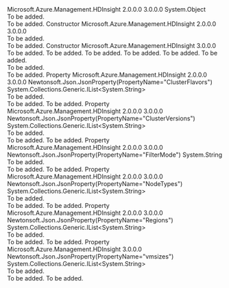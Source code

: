 <Type Name="VmSizeCompatibilityFilter" FullName="Microsoft.Azure.Management.HDInsight.Models.VmSizeCompatibilityFilter">
  <TypeSignature Language="C#" Value="public class VmSizeCompatibilityFilter" />
  <TypeSignature Language="ILAsm" Value=".class public auto ansi beforefieldinit VmSizeCompatibilityFilter extends System.Object" />
  <TypeSignature Language="DocId" Value="T:Microsoft.Azure.Management.HDInsight.Models.VmSizeCompatibilityFilter" />
  <TypeSignature Language="VB.NET" Value="Public Class VmSizeCompatibilityFilter" />
  <TypeSignature Language="F#" Value="type VmSizeCompatibilityFilter = class" />
  <AssemblyInfo>
    <AssemblyName>Microsoft.Azure.Management.HDInsight</AssemblyName>
    <AssemblyVersion>2.0.0.0</AssemblyVersion>
    <AssemblyVersion>3.0.0.0</AssemblyVersion>
  </AssemblyInfo>
  <Base>
    <BaseTypeName>System.Object</BaseTypeName>
  </Base>
  <Interfaces />
  <Docs>
    <summary>To be added.</summary>
    <remarks>To be added.</remarks>
  </Docs>
  <Members>
    <Member MemberName=".ctor">
      <MemberSignature Language="C#" Value="public VmSizeCompatibilityFilter ();" />
      <MemberSignature Language="ILAsm" Value=".method public hidebysig specialname rtspecialname instance void .ctor() cil managed" />
      <MemberSignature Language="DocId" Value="M:Microsoft.Azure.Management.HDInsight.Models.VmSizeCompatibilityFilter.#ctor" />
      <MemberSignature Language="VB.NET" Value="Public Sub New ()" />
      <MemberType>Constructor</MemberType>
      <AssemblyInfo>
        <AssemblyName>Microsoft.Azure.Management.HDInsight</AssemblyName>
        <AssemblyVersion>2.0.0.0</AssemblyVersion>
        <AssemblyVersion>3.0.0.0</AssemblyVersion>
      </AssemblyInfo>
      <Parameters />
      <Docs>
        <summary>To be added.</summary>
        <remarks>To be added.</remarks>
      </Docs>
    </Member>
    <Member MemberName=".ctor">
      <MemberSignature Language="C#" Value="public VmSizeCompatibilityFilter (string filterMode = null, System.Collections.Generic.IList&lt;string&gt; regions = null, System.Collections.Generic.IList&lt;string&gt; clusterFlavors = null, System.Collections.Generic.IList&lt;string&gt; nodeTypes = null, System.Collections.Generic.IList&lt;string&gt; clusterVersions = null, System.Collections.Generic.IList&lt;string&gt; vmsizes = null);" />
      <MemberSignature Language="ILAsm" Value=".method public hidebysig specialname rtspecialname instance void .ctor(string filterMode, class System.Collections.Generic.IList`1&lt;string&gt; regions, class System.Collections.Generic.IList`1&lt;string&gt; clusterFlavors, class System.Collections.Generic.IList`1&lt;string&gt; nodeTypes, class System.Collections.Generic.IList`1&lt;string&gt; clusterVersions, class System.Collections.Generic.IList`1&lt;string&gt; vmsizes) cil managed" />
      <MemberSignature Language="DocId" Value="M:Microsoft.Azure.Management.HDInsight.Models.VmSizeCompatibilityFilter.#ctor(System.String,System.Collections.Generic.IList{System.String},System.Collections.Generic.IList{System.String},System.Collections.Generic.IList{System.String},System.Collections.Generic.IList{System.String},System.Collections.Generic.IList{System.String})" />
      <MemberSignature Language="VB.NET" Value="Public Sub New (Optional filterMode As String = null, Optional regions As IList(Of String) = null, Optional clusterFlavors As IList(Of String) = null, Optional nodeTypes As IList(Of String) = null, Optional clusterVersions As IList(Of String) = null, Optional vmsizes As IList(Of String) = null)" />
      <MemberSignature Language="F#" Value="new Microsoft.Azure.Management.HDInsight.Models.VmSizeCompatibilityFilter : string * System.Collections.Generic.IList&lt;string&gt; * System.Collections.Generic.IList&lt;string&gt; * System.Collections.Generic.IList&lt;string&gt; * System.Collections.Generic.IList&lt;string&gt; * System.Collections.Generic.IList&lt;string&gt; -&gt; Microsoft.Azure.Management.HDInsight.Models.VmSizeCompatibilityFilter" Usage="new Microsoft.Azure.Management.HDInsight.Models.VmSizeCompatibilityFilter (filterMode, regions, clusterFlavors, nodeTypes, clusterVersions, vmsizes)" />
      <MemberType>Constructor</MemberType>
      <AssemblyInfo>
        <AssemblyName>Microsoft.Azure.Management.HDInsight</AssemblyName>
        <AssemblyVersion>3.0.0.0</AssemblyVersion>
      </AssemblyInfo>
      <Parameters>
        <Parameter Name="filterMode" Type="System.String" />
        <Parameter Name="regions" Type="System.Collections.Generic.IList&lt;System.String&gt;" />
        <Parameter Name="clusterFlavors" Type="System.Collections.Generic.IList&lt;System.String&gt;" />
        <Parameter Name="nodeTypes" Type="System.Collections.Generic.IList&lt;System.String&gt;" />
        <Parameter Name="clusterVersions" Type="System.Collections.Generic.IList&lt;System.String&gt;" />
        <Parameter Name="vmsizes" Type="System.Collections.Generic.IList&lt;System.String&gt;" />
      </Parameters>
      <Docs>
        <param name="filterMode">To be added.</param>
        <param name="regions">To be added.</param>
        <param name="clusterFlavors">To be added.</param>
        <param name="nodeTypes">To be added.</param>
        <param name="clusterVersions">To be added.</param>
        <param name="vmsizes">To be added.</param>
        <summary>To be added.</summary>
        <remarks>To be added.</remarks>
      </Docs>
    </Member>
    <Member MemberName="ClusterFlavors">
      <MemberSignature Language="C#" Value="public System.Collections.Generic.IList&lt;string&gt; ClusterFlavors { get; set; }" />
      <MemberSignature Language="ILAsm" Value=".property instance class System.Collections.Generic.IList`1&lt;string&gt; ClusterFlavors" />
      <MemberSignature Language="DocId" Value="P:Microsoft.Azure.Management.HDInsight.Models.VmSizeCompatibilityFilter.ClusterFlavors" />
      <MemberSignature Language="VB.NET" Value="Public Property ClusterFlavors As IList(Of String)" />
      <MemberSignature Language="F#" Value="member this.ClusterFlavors : System.Collections.Generic.IList&lt;string&gt; with get, set" Usage="Microsoft.Azure.Management.HDInsight.Models.VmSizeCompatibilityFilter.ClusterFlavors" />
      <MemberType>Property</MemberType>
      <AssemblyInfo>
        <AssemblyName>Microsoft.Azure.Management.HDInsight</AssemblyName>
        <AssemblyVersion>2.0.0.0</AssemblyVersion>
        <AssemblyVersion>3.0.0.0</AssemblyVersion>
      </AssemblyInfo>
      <Attributes>
        <Attribute>
          <AttributeName>Newtonsoft.Json.JsonProperty(PropertyName="ClusterFlavors")</AttributeName>
        </Attribute>
      </Attributes>
      <ReturnValue>
        <ReturnType>System.Collections.Generic.IList&lt;System.String&gt;</ReturnType>
      </ReturnValue>
      <Docs>
        <summary>To be added.</summary>
        <value>To be added.</value>
        <remarks>To be added.</remarks>
      </Docs>
    </Member>
    <Member MemberName="ClusterVersions">
      <MemberSignature Language="C#" Value="public System.Collections.Generic.IList&lt;string&gt; ClusterVersions { get; set; }" />
      <MemberSignature Language="ILAsm" Value=".property instance class System.Collections.Generic.IList`1&lt;string&gt; ClusterVersions" />
      <MemberSignature Language="DocId" Value="P:Microsoft.Azure.Management.HDInsight.Models.VmSizeCompatibilityFilter.ClusterVersions" />
      <MemberSignature Language="VB.NET" Value="Public Property ClusterVersions As IList(Of String)" />
      <MemberSignature Language="F#" Value="member this.ClusterVersions : System.Collections.Generic.IList&lt;string&gt; with get, set" Usage="Microsoft.Azure.Management.HDInsight.Models.VmSizeCompatibilityFilter.ClusterVersions" />
      <MemberType>Property</MemberType>
      <AssemblyInfo>
        <AssemblyName>Microsoft.Azure.Management.HDInsight</AssemblyName>
        <AssemblyVersion>2.0.0.0</AssemblyVersion>
        <AssemblyVersion>3.0.0.0</AssemblyVersion>
      </AssemblyInfo>
      <Attributes>
        <Attribute>
          <AttributeName>Newtonsoft.Json.JsonProperty(PropertyName="ClusterVersions")</AttributeName>
        </Attribute>
      </Attributes>
      <ReturnValue>
        <ReturnType>System.Collections.Generic.IList&lt;System.String&gt;</ReturnType>
      </ReturnValue>
      <Docs>
        <summary>To be added.</summary>
        <value>To be added.</value>
        <remarks>To be added.</remarks>
      </Docs>
    </Member>
    <Member MemberName="FilterMode">
      <MemberSignature Language="C#" Value="public string FilterMode { get; set; }" />
      <MemberSignature Language="ILAsm" Value=".property instance string FilterMode" />
      <MemberSignature Language="DocId" Value="P:Microsoft.Azure.Management.HDInsight.Models.VmSizeCompatibilityFilter.FilterMode" />
      <MemberSignature Language="VB.NET" Value="Public Property FilterMode As String" />
      <MemberSignature Language="F#" Value="member this.FilterMode : string with get, set" Usage="Microsoft.Azure.Management.HDInsight.Models.VmSizeCompatibilityFilter.FilterMode" />
      <MemberType>Property</MemberType>
      <AssemblyInfo>
        <AssemblyName>Microsoft.Azure.Management.HDInsight</AssemblyName>
        <AssemblyVersion>2.0.0.0</AssemblyVersion>
        <AssemblyVersion>3.0.0.0</AssemblyVersion>
      </AssemblyInfo>
      <Attributes>
        <Attribute>
          <AttributeName>Newtonsoft.Json.JsonProperty(PropertyName="FilterMode")</AttributeName>
        </Attribute>
      </Attributes>
      <ReturnValue>
        <ReturnType>System.String</ReturnType>
      </ReturnValue>
      <Docs>
        <summary>To be added.</summary>
        <value>To be added.</value>
        <remarks>To be added.</remarks>
      </Docs>
    </Member>
    <Member MemberName="NodeTypes">
      <MemberSignature Language="C#" Value="public System.Collections.Generic.IList&lt;string&gt; NodeTypes { get; set; }" />
      <MemberSignature Language="ILAsm" Value=".property instance class System.Collections.Generic.IList`1&lt;string&gt; NodeTypes" />
      <MemberSignature Language="DocId" Value="P:Microsoft.Azure.Management.HDInsight.Models.VmSizeCompatibilityFilter.NodeTypes" />
      <MemberSignature Language="VB.NET" Value="Public Property NodeTypes As IList(Of String)" />
      <MemberSignature Language="F#" Value="member this.NodeTypes : System.Collections.Generic.IList&lt;string&gt; with get, set" Usage="Microsoft.Azure.Management.HDInsight.Models.VmSizeCompatibilityFilter.NodeTypes" />
      <MemberType>Property</MemberType>
      <AssemblyInfo>
        <AssemblyName>Microsoft.Azure.Management.HDInsight</AssemblyName>
        <AssemblyVersion>2.0.0.0</AssemblyVersion>
        <AssemblyVersion>3.0.0.0</AssemblyVersion>
      </AssemblyInfo>
      <Attributes>
        <Attribute>
          <AttributeName>Newtonsoft.Json.JsonProperty(PropertyName="NodeTypes")</AttributeName>
        </Attribute>
      </Attributes>
      <ReturnValue>
        <ReturnType>System.Collections.Generic.IList&lt;System.String&gt;</ReturnType>
      </ReturnValue>
      <Docs>
        <summary>To be added.</summary>
        <value>To be added.</value>
        <remarks>To be added.</remarks>
      </Docs>
    </Member>
    <Member MemberName="Regions">
      <MemberSignature Language="C#" Value="public System.Collections.Generic.IList&lt;string&gt; Regions { get; set; }" />
      <MemberSignature Language="ILAsm" Value=".property instance class System.Collections.Generic.IList`1&lt;string&gt; Regions" />
      <MemberSignature Language="DocId" Value="P:Microsoft.Azure.Management.HDInsight.Models.VmSizeCompatibilityFilter.Regions" />
      <MemberSignature Language="VB.NET" Value="Public Property Regions As IList(Of String)" />
      <MemberSignature Language="F#" Value="member this.Regions : System.Collections.Generic.IList&lt;string&gt; with get, set" Usage="Microsoft.Azure.Management.HDInsight.Models.VmSizeCompatibilityFilter.Regions" />
      <MemberType>Property</MemberType>
      <AssemblyInfo>
        <AssemblyName>Microsoft.Azure.Management.HDInsight</AssemblyName>
        <AssemblyVersion>2.0.0.0</AssemblyVersion>
        <AssemblyVersion>3.0.0.0</AssemblyVersion>
      </AssemblyInfo>
      <Attributes>
        <Attribute>
          <AttributeName>Newtonsoft.Json.JsonProperty(PropertyName="Regions")</AttributeName>
        </Attribute>
      </Attributes>
      <ReturnValue>
        <ReturnType>System.Collections.Generic.IList&lt;System.String&gt;</ReturnType>
      </ReturnValue>
      <Docs>
        <summary>To be added.</summary>
        <value>To be added.</value>
        <remarks>To be added.</remarks>
      </Docs>
    </Member>
    <Member MemberName="Vmsizes">
      <MemberSignature Language="C#" Value="public System.Collections.Generic.IList&lt;string&gt; Vmsizes { get; set; }" />
      <MemberSignature Language="ILAsm" Value=".property instance class System.Collections.Generic.IList`1&lt;string&gt; Vmsizes" />
      <MemberSignature Language="DocId" Value="P:Microsoft.Azure.Management.HDInsight.Models.VmSizeCompatibilityFilter.Vmsizes" />
      <MemberSignature Language="VB.NET" Value="Public Property Vmsizes As IList(Of String)" />
      <MemberSignature Language="F#" Value="member this.Vmsizes : System.Collections.Generic.IList&lt;string&gt; with get, set" Usage="Microsoft.Azure.Management.HDInsight.Models.VmSizeCompatibilityFilter.Vmsizes" />
      <MemberType>Property</MemberType>
      <AssemblyInfo>
        <AssemblyName>Microsoft.Azure.Management.HDInsight</AssemblyName>
        <AssemblyVersion>3.0.0.0</AssemblyVersion>
      </AssemblyInfo>
      <Attributes>
        <Attribute>
          <AttributeName>Newtonsoft.Json.JsonProperty(PropertyName="vmsizes")</AttributeName>
        </Attribute>
      </Attributes>
      <ReturnValue>
        <ReturnType>System.Collections.Generic.IList&lt;System.String&gt;</ReturnType>
      </ReturnValue>
      <Docs>
        <summary>To be added.</summary>
        <value>To be added.</value>
        <remarks>To be added.</remarks>
      </Docs>
    </Member>
  </Members>
</Type>